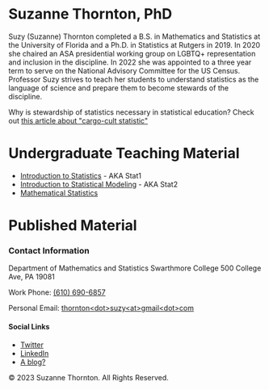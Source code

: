 # Suzanne Thornton, PhD 

Suzy (Suzanne) Thornton completed a B.S. in Mathematics and Statistics at the University of Florida and a Ph.D. in Statistics at Rutgers in 2019. In 2020 she chaired an ASA presidential working group on LGBTQ+ representation and inclusion in the discipline. In 2022 she was appointed to a three year term to serve on the National Advisory Committee for the US Census. Professor Suzy strives to teach her students to understand statistics as the language of science and prepare them to become stewards of the discipline.

Why is stewardship of statistics necessary in statistical education? Check out [this article about "cargo-cult statistic"](https://doi.org/10.1111/j.1740-9713.2018.01174.x)

# Undergraduate Teaching Material 

* [Introduction to Statistics](https://profsuzy.github.io/Stat11/) - AKA Stat1 
* [Introduction to Statistical Modeling](https://profsuzy.github.io/Stat21/) - AKA Stat2
* [Mathematical Statistics](https://profsuzy.github.io/Stat61/)


# Published Material 

### Contact Information 
Department of Mathematics and Statistics
Swarthmore College
500 College Ave, PA 19081

Work Phone: <a class="p-tel" href="tel:+16106906857">(610) 690-6857</a>

Personal Email: <a href="mailto:thornton&lt;dot&gt;suzy&lt;at&gt;gmail&lt;dot&gt;com">thornton&lt;dot&gt;suzy&lt;at&gt;gmail&lt;dot&gt;com</a>


#### Social Links 

* [Twitter](https://twitter.com/ProfessorSuzy/) 
* [LinkedIn](https://www.linkedin.com/in/suzanne-thornton-0a535645/) 
* [A blog?](https://thestatsmeow.wordpress.com/) 




&copy; 2023 Suzanne Thornton. All Rights Reserved.
